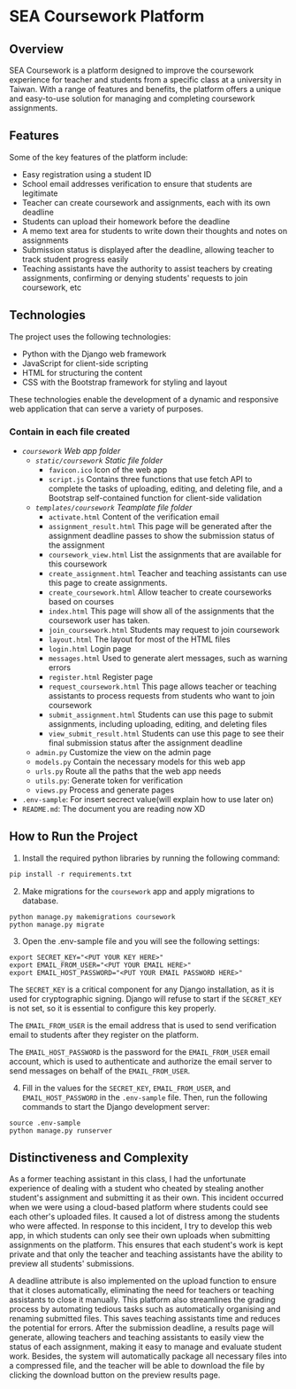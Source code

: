 # SEA Coursework Platform

## Overview

SEA Coursework is a platform designed to improve the coursework experience for teacher and students from a specific class at a university in Taiwan. With a range of features and benefits, the platform offers a unique and easy-to-use solution for managing and completing coursework assignments.

## Features

Some of the key features of the platform include:

-   Easy registration using a student ID
-   School email addresses verification to ensure that students are legitimate
-   Teacher can create coursework and assignments, each with its own deadline
-   Students can upload their homework before the deadline
-   A memo text area for students to write down their thoughts and notes on assignments
-   Submission status is displayed after the deadline, allowing teacher to track student progress easily
-   Teaching assistants have the authority to assist teachers by creating assignments, confirming or denying students' requests to join coursework, etc

## Technologies

The project uses the following technologies:

-   Python with the Django web framework
-   JavaScript for client-side scripting
-   HTML for structuring the content
-   CSS with the Bootstrap framework for styling and layout

These technologies enable the development of a dynamic and responsive web application that can serve a variety of purposes.

### Contain in each file created

-   _`coursework`_ _Web app folder_
    -   _`static/coursework`_ _Static file folder_
        -   `favicon.ico` Icon of the web app
        -   `script.js` Contains three functions that use fetch API to complete the tasks of uploading, editing, and deleting file, and a Bootstrap self-contained function for client-side validation
    -   _`templates/coursework`_ _Teamplate file folder_
        -   `activate.html` Content of the verification email
        -   `assignment_result.html` This page will be generated after the assignment deadline passes to show the submission status of the assignment
        -   `coursework_view.html` List the assignments that are available for this coursework
        -   `create_assignment.html` Teacher and teaching assistants can use this page to create assignments.
        -   `create_coursework.html` Allow teacher to create courseworks based on courses
        -   `index.html` This page will show all of the assignments that the coursework user has taken.
        -   `join_coursework.html` Students may request to join coursework
        -   `layout.html` The layout for most of the HTML files
        -   `login.html` Login page
        -   `messages.html` Used to generate alert messages, such as warning errors
        -   `register.html` Register page
        -   `request_coursework.html` This page allows teacher or teaching assistants to process requests from students who want to join coursework
        -   `submit_assignment.html` Students can use this page to submit assignments, including uploading, editing, and deleting files
        -   `view_submit_result.html` Students can use this page to see their final submission status after the assignment deadline
    -   `admin.py` Customize the view on the admin page
    -   `models.py` Contain the necessary models for this web app
    -   `urls.py` Route all the paths that the web app needs
    -   `utils.py`: Generate token for verification
    -   `views.py` Process and generate pages
-   `.env-sample`: For insert secrect value(will explain how to use later on)
-   `README.md`: The document you are reading now XD

## How to Run the Project

1. Install the required python libraries by running the following command:

```python
pip install -r requirements.txt
```

2. Make migrations for the `coursework` app and apply migrations to database.

```
python manage.py makemigrations coursework
python manage.py migrate
```

3. Open the .env-sample file and you will see the following settings:

```
export SECRET_KEY="<PUT YOUR KEY HERE>"
export EMAIL_FROM_USER="<PUT YOUR EMAIL HERE>"
export EMAIL_HOST_PASSWORD="<PUT YOUR EMAIL PASSWORD HERE>"
```

The `SECRET_KEY` is a critical component for any Django installation, as it is used for cryptographic signing. Django will refuse to start if the `SECRET_KEY` is not set, so it is essential to configure this key properly.

The `EMAIL_FROM_USER` is the email address that is used to send verification email to students after they register on the platform.

The `EMAIL_HOST_PASSWORD` is the password for the `EMAIL_FROM_USER` email account, which is used to authenticate and authorize the email server to send messages on behalf of the `EMAIL_FROM_USER`.

4. Fill in the values for the `SECRET_KEY`, `EMAIL_FROM_USER`, and `EMAIL_HOST_PASSWORD` in the `.env-sample` file. Then, run the following commands to start the Django development server:

```
source .env-sample
python manage.py runserver
```

## Distinctiveness and Complexity

As a former teaching assistant in this class, I had the unfortunate experience of dealing with a student who cheated by stealing another student's assignment and submitting it as their own. This incident occurred when we were using a cloud-based platform where students could see each other's uploaded files. It caused a lot of distress among the students who were affected. In response to this incident, I try to develop this web app, in which students can only see their own uploads when submitting assignments on the platform. This ensures that each student's work is kept private and that only the teacher and teaching assistants have the ability to preview all students' submissions.

A deadline attribute is also implemented on the upload function to ensure that it closes automatically, eliminating the need for teachers or teaching assistants to close it manually. This platform also streamlines the grading process by automating tedious tasks such as automatically organising and renaming submitted files. This saves teaching assistants time and reduces the potential for errors. After the submission deadline, a results page will generate, allowing teachers and teaching assistants to easily view the status of each assignment, making it easy to manage and evaluate student work. Besides, the system will automatically package all necessary files into a compressed file, and the teacher will be able to download the file by clicking the download button on the preview results page.
